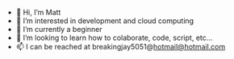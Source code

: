 - 👋 Hi, I’m Matt
- 👀 I’m interested in development and cloud computing
- 🌱 I’m currently a beginner 
- 💞️ I’m looking to learn how to colaborate, code, script, etc...
- 📫 I can be reached at breakingjay5051@hotmail@hotmail.com

<!---
breakingjay5051/breakingjay5051 is a ✨ special ✨ repository because its `README.md` (this file) appears on your GitHub profile.
You can click the Preview link to take a look at your changes.
--->

